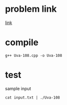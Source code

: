 # problem link
[link](https://uva.onlinejudge.org/external/1/108.pdf)

# compile
```
g++ Uva-108.cpp -o Uva-108
```

# test
sample input
```
cat input.txt | ./Uva-108
```

